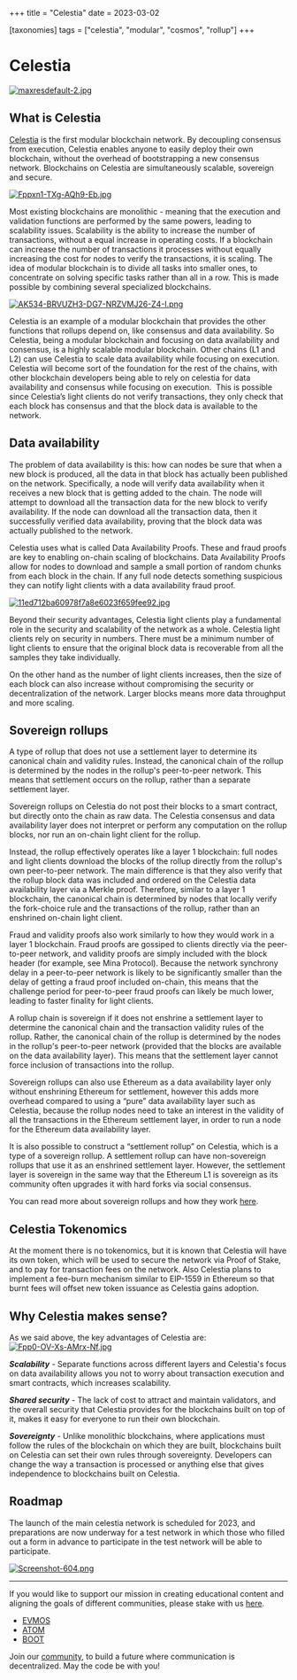 +++
title = "Celestia"
date = 2023-03-02

[taxonomies]
tags = ["celestia", "modular", "cosmos", "rollup"]
+++

# Celestia #

[![maxresdefault-2.jpg](https://i.postimg.cc/HxmNk6xX/maxresdefault-2.jpg)](https://postimg.cc/CZv7vHbx)

## What is Celestia ##

[Celestia](https://celestia.org/) is the first modular blockchain network. By decoupling consensus from execution, Celestia enables anyone to easily deploy their own
blockchain, without the overhead of bootstrapping a new consensus network. Blockchains on Celestia are simultaneously scalable, sovereign and secure.

<!-- more -->

[![Fppxn1-TXg-AQh9-Eb.jpg](https://i.postimg.cc/brhtZFS0/Fppxn1-TXg-AQh9-Eb.jpg)](https://postimg.cc/Hc6xKz2j)

Most existing blockchains are monolithic - meaning that the execution and validation functions are performed by the same powers, leading to scalability issues.
Scalability is the ability to increase the number of transactions, without a equal increase in operating costs. If a blockchain can increase the number of transactions
it processes without equally increasing the cost for nodes to verify the transactions, it is scaling. The idea of modular blockchain is to divide all tasks into smaller
ones, to concentrate on solving specific tasks rather than all in a row. This is made possible by combining several specialized blockchains.

[![AK534-BRVUZH3-DG7-NRZVMJ26-Z4-I.png](https://i.postimg.cc/vm4qhDqq/AK534-BRVUZH3-DG7-NRZVMJ26-Z4-I.png)](https://postimg.cc/XZ0k7N0d)

Celestia is an example of a modular blockchain that provides the other functions that rollups depend on, like consensus and data availability.
So Celestia, being a modular blockchain and focusing on data availability and consensus, is a highly scalable modular blockchain. Other chains (L1 and L2) can use
Celestia to scale data availability while focusing on execution. Celestia will become sort of the foundation for the rest of the chains, with other blockchain developers
being able to rely on celestia for data availability and consensus while focusing on execution.  This is possible since Celestia’s light clients do not verify
transactions, they only check that each block has consensus and that the block data is available to the network.

## Data availability ##

The problem of data availability is this: how can nodes be sure that when a new block is produced, all the data in that block has actually been published on the
network. Specifically, a node will verify data availability when it receives a new block that is getting added to the chain. The node will attempt to download all the
transaction data for the new block to verify availability. If the node can download all the transaction data, then it successfully verified data availability, proving
that the block data was actually published to the network. 

Celestia uses what is called Data Availability Proofs. These and fraud proofs are key to enabling on-chain scaling of blockchains. Data Availability Proofs allow for
nodes to download and sample a small portion of random chunks from each block in the chain. If any full node detects something suspicious they can notify light
clients with a data availability fraud proof.

[![11ed712ba60978f7a8e6023f659fee92.jpg](https://i.postimg.cc/BZFvygPs/11ed712ba60978f7a8e6023f659fee92.jpg)](https://postimg.cc/kDn9RWyh)

Beyond their security advantages, Celestia light clients play a fundamental role in the security and scalability of the network as a whole. Celestia light clients
rely on security in numbers. There must be a minimum number of light clients to ensure that the original block data is recoverable from all the samples they take
individually.

On the other hand as the number of light clients increases, then the size of each block can also increase without compromising the security or decentralization of the
network. Larger blocks means more data throughput and more scaling.

## Sovereign rollups ##

A type of rollup that does not use a settlement layer to determine its canonical chain and validity rules. Instead, the canonical chain of the rollup is determined by
the nodes in the rollup's peer-to-peer network. This means that settlement occurs on the rollup, rather than a separate settlement layer.

Sovereign rollups on Celestia do not post their blocks to a smart contract, but directly onto the chain as raw data. The Celestia consensus and data availability
layer does not interpret or perform any computation on the rollup blocks, nor run an on-chain light client for the rollup.

Instead, the rollup effectively operates like a layer 1 blockchain: full nodes and light clients download the blocks of the rollup directly from the rollup's own
peer-to-peer network. The main difference is that they also verify that the rollup block data was included and ordered on the Celestia data availability layer via
a Merkle proof. Therefore, similar to a layer 1 blockchain, the canonical chain is determined by nodes that locally verify the fork-choice rule and the transactions
of the rollup, rather than an enshrined on-chain light client.

Fraud and validity proofs also work similarly to how they would work in a layer 1 blockchain. Fraud proofs are gossiped to clients directly via the peer-to-peer
network, and validity proofs are simply included with the block header (for example, see Mina Protocol). Because the network synchrony delay in a peer-to-peer
network is likely to be significantly smaller than the delay of getting a fraud proof included on-chain, this means that the challenge period for peer-to-peer
fraud proofs can likely be much lower, leading to faster finality for light clients.

A rollup chain is sovereign if it does not enshrine a settlement layer to determine the canonical chain and the transaction validity rules of the rollup. Rather, the
canonical chain of the rollup is determined by the nodes in the rollup's peer-to-peer network (provided that the blocks are available on the data availability layer).
This means that the settlement layer cannot force inclusion of transactions into the rollup.

Sovereign rollups can also use Ethereum as a data availability layer only without enshrining Ethereum for settlement, however this adds more overhead compared to
using a “pure” data availability layer such as Celestia, because the rollup nodes need to take an interest in the validity of all the transactions in the Ethereum
settlement layer, in order to run a node for the Ethereum data availability layer.

It is also possible to construct a “settlement rollup” on Celestia, which is a type of a sovereign rollup. A settlement rollup can have non-sovereign rollups that
use it as an enshrined settlement layer. However, the settlement layer is sovereign in the same way that the Ethereum L1 is sovereign as its community often upgrades
it with hard forks via social consensus.

You can read more about sovereign rollups and how they work [here](https://blog.celestia.org/sovereign-rollup-chains/#rollups-on-celestia).

## Celestia Tokenomics ##

At the moment there is no tokenomics, but it is known that Celestia will have its own token, which will be used to secure the network via Proof of Stake, and to pay
for transaction fees on the network. Also Celestia plans to implement a fee-burn mechanism similar to EIP-1559 in Ethereum so that burnt fees will offset new token
issuance as Celestia gains adoption.

## Why Celestia makes sense? ##

As we said above, the key advantages of Celestia are:
[![Fpp0-OV-Xs-AMrx-Nf.jpg](https://i.postimg.cc/NFRCqVmW/Fpp0-OV-Xs-AMrx-Nf.jpg)](https://postimg.cc/5QNS8sP3)

***Scalability*** - Separate functions across different layers and Celestia's focus on data availability allows you not to worry about transaction execution and smart
contracts, which increases scalability. 

***Shared security*** - The lack of cost to attract and maintain validators, and the overall security that Celestia provides for the blockchains built on top of it,
makes it easy for everyone to run their own blockchain.

***Sovereignty*** - Unlike monolithic blockchains, where applications must follow the rules of the blockchain on which they are built, blockchains built on Celestia
can set their own rules through sovereignty. Developers can change the way a transaction is processed or anything else that gives independence to blockchains built
on Celestia.

## Roadmap ##

The launch of the main celestia network is scheduled for 2023, and preparations are now underway for a test network in which those who filled out a form in advance
to participate in the test network will be able to participate.

[![Screenshot-604.png](https://i.postimg.cc/fTrCqDGJ/Screenshot-604.png)](https://postimg.cc/hfVVfWPB)

-----------------------------------------------------------------------------------------------------------------------------------------------------------

If you would like to support our mission in creating educational content and aligning the goals of different communities, please stake with us [here](https://www.citizencosmos.space/staking). 

- [EVMOS](https://wallet.keplr.app/chains/evmos?modal=validator&chain=evmos_9001-2&validator_address=evmosvaloper1mtwvpdd57gpkyejd566s24afr9zm5ryq8gwpvj) 
- [ATOM](https://wallet.keplr.app/chains/cosmos-hub?modal=validator&chain=cosmoshub-4&validator_address=cosmosvaloper1e859xaue4k2jzqw20cv6l7p3tmc378pc3k8g2u) 
- [BOOT](https://wallet.keplr.app/chains/bostrom?modal=validator&chain=bostrom&validator_address=bostromvaloper1f7nx65pmayfenpfwzwaamwas4ygmvalqj6dz5r)

Join our [community](https://discord.gg/kJaG3EucCX), to build a future where communication is decentralized. May the code be with you!
